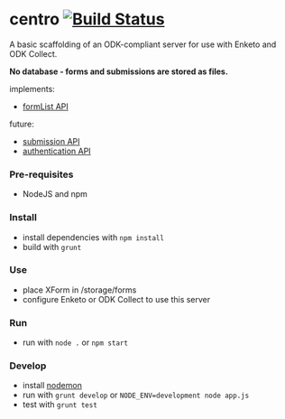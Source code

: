 centro [![Build Status](https://travis-ci.org/enketo/centro.png)](https://travis-ci.org/enketo/centro)
=============

A basic scaffolding of an ODK-compliant server for use with Enketo and ODK Collect. 

**No database - forms and submissions are stored as files.**

implements:

* [formList API](https://bitbucket.org/javarosa/javarosa/wiki/FormListAPI)

future:

* [submission API](https://bitbucket.org/javarosa/javarosa/wiki/FormSubmissionAPI)
* [authentication API](https://bitbucket.org/javarosa/javarosa/wiki/AuthenticationAPI)

### Pre-requisites
* NodeJS and npm

### Install
* install dependencies with `npm install`
* build with `grunt`

### Use
* place XForm in /storage/forms
* configure Enketo or ODK Collect to use this server

### Run
* run with `node .` or `npm start`

### Develop
* install [nodemon](https://github.com/remy/nodemon)
* run with `grunt develop` or `NODE_ENV=development node app.js`
* test with `grunt test`
